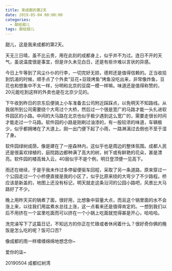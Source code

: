 ```yaml
---
title: 来成都的第2天
date: 2019-05-04 00:00:00
categories:
  - 献给甜儿
tags: 献给甜儿
---
```


甜儿，这是我来成都的第2天。

天无三日晴，虽不比云贵，用在此刻的成都身上，似乎并不为过。连日不开的天气，虽说温度很是事宜，但是许久未见白日，还是有些许难以言状的异感。

今日上午等到了风尘仆仆的行李，一切完好无损，德邦还是值得信赖的。正当收拾到饥渴的时候，顺手点了个外卖“豆花+豆豉烤鱼”烤鱼没吃出来，非常像炸鱼，豆花也和想象中不太一样，分明和北京的豆腐一模一样嘛。味道还是值得称赞的，20元能吃到这样的外卖也是在北京少见的。

下午收到昨日的京东后便骑上小车准备去公司附近踩踩点，以免明天不知路线。从我居所到公司需要绕个大弯过个大桥，然后过一个很是宽广的马路才能一头扎进软件园区的小路。中间的大马路在北京也似乎极少遇到这么宽广的，需要走很长时间才能走过一个马路。软件园的小路是刚刷过油漆的，有一股较浓的味道，车辆极少，似乎都拥堵在了大道上。刚一出门便下起了小雨，一路淋漓过去倒也不至于湿了身。

软件园绿树成荫，像是建在了一座森林内，这似乎也是周边的整体氛围。成都人民还是很喜欢绿植的，庭院路边都种满了高大的树，树下或有鲜艳的花朵，甚是漂亮。软件园的楼高耸入云，40层似乎不是个例，明日登顶便一见高下。

雨还在继续，于是乎我未作过多停留便驱车回程，采取了另一条道路，原来穿过一个公园走过一个小桥便直接是我的小区了，似乎比原来绕的大弯少了不少路程。桥应该是新盖的，地图上还没有标记，明天就走这条沿河的公园小路吧，风景比大马路好了不少。

晚上用昨天买的锅煮了面，很好用，比想象中容量大点，而且这个锅里面的水不会涨上来，以往我们用盆煮水总往上涨，这一点看来还是值得肯定的。一想到我们以后不用挤在一个盆里吃面而可以挤在一个小锅上吃面就觉得甚是开心，哈哈哈。

洗完澡写下了这篇日记，不知远方的你正在忙碌或者休闲着什么？很好奇你俩的晚饭是怎么吃的呢？饭可口否?

像成都的雨一样缠缠绵绵地想念你~

爱你的柒~

20190504 成都红树湾
